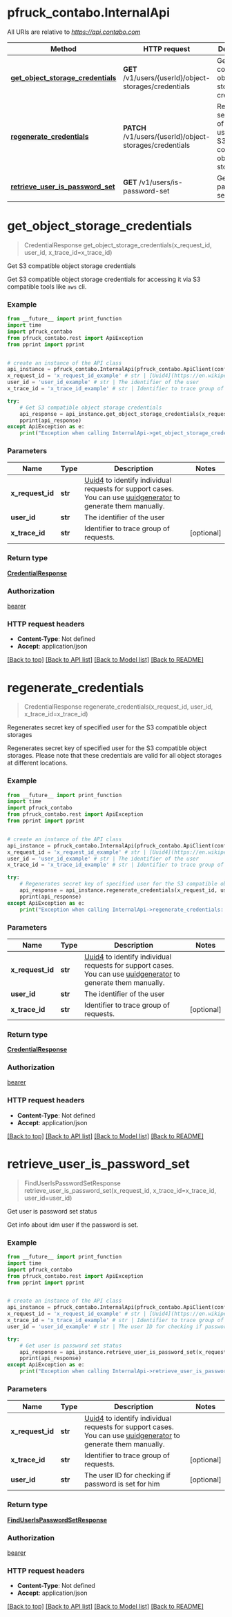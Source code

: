 # pfruck_contabo.InternalApi

All URIs are relative to *https://api.contabo.com*

Method | HTTP request | Description
------------- | ------------- | -------------
[**get_object_storage_credentials**](InternalApi.md#get_object_storage_credentials) | **GET** /v1/users/{userId}/object-storages/credentials | Get S3 compatible object storage credentials
[**regenerate_credentials**](InternalApi.md#regenerate_credentials) | **PATCH** /v1/users/{userId}/object-storages/credentials | Regenerates secret key of specified user for the S3 compatible object storages
[**retrieve_user_is_password_set**](InternalApi.md#retrieve_user_is_password_set) | **GET** /v1/users/is-password-set | Get user is password set status

# **get_object_storage_credentials**
> CredentialResponse get_object_storage_credentials(x_request_id, user_id, x_trace_id=x_trace_id)

Get S3 compatible object storage credentials

Get S3 compatible object storage credentials for accessing it via S3 compatible tools like `aws` cli.

### Example
```python
from __future__ import print_function
import time
import pfruck_contabo
from pfruck_contabo.rest import ApiException
from pprint import pprint


# create an instance of the API class
api_instance = pfruck_contabo.InternalApi(pfruck_contabo.ApiClient(configuration))
x_request_id = 'x_request_id_example' # str | [Uuid4](https://en.wikipedia.org/wiki/Universally_unique_identifier#Version_4_(random)) to identify individual requests for support cases. You can use [uuidgenerator](https://www.uuidgenerator.net/version4) to generate them manually.
user_id = 'user_id_example' # str | The identifier of the user
x_trace_id = 'x_trace_id_example' # str | Identifier to trace group of requests. (optional)

try:
    # Get S3 compatible object storage credentials
    api_response = api_instance.get_object_storage_credentials(x_request_id, user_id, x_trace_id=x_trace_id)
    pprint(api_response)
except ApiException as e:
    print("Exception when calling InternalApi->get_object_storage_credentials: %s\n" % e)
```

### Parameters

Name | Type | Description  | Notes
------------- | ------------- | ------------- | -------------
 **x_request_id** | **str**| [Uuid4](https://en.wikipedia.org/wiki/Universally_unique_identifier#Version_4_(random)) to identify individual requests for support cases. You can use [uuidgenerator](https://www.uuidgenerator.net/version4) to generate them manually. | 
 **user_id** | **str**| The identifier of the user | 
 **x_trace_id** | **str**| Identifier to trace group of requests. | [optional] 

### Return type

[**CredentialResponse**](CredentialResponse.md)

### Authorization

[bearer](../README.md#bearer)

### HTTP request headers

 - **Content-Type**: Not defined
 - **Accept**: application/json

[[Back to top]](#) [[Back to API list]](../README.md#documentation-for-api-endpoints) [[Back to Model list]](../README.md#documentation-for-models) [[Back to README]](../README.md)

# **regenerate_credentials**
> CredentialResponse regenerate_credentials(x_request_id, user_id, x_trace_id=x_trace_id)

Regenerates secret key of specified user for the S3 compatible object storages

Regenerates secret key of specified user for the S3 compatible object storages. Please note that these credentials are valid for all object storages at different locations.

### Example
```python
from __future__ import print_function
import time
import pfruck_contabo
from pfruck_contabo.rest import ApiException
from pprint import pprint


# create an instance of the API class
api_instance = pfruck_contabo.InternalApi(pfruck_contabo.ApiClient(configuration))
x_request_id = 'x_request_id_example' # str | [Uuid4](https://en.wikipedia.org/wiki/Universally_unique_identifier#Version_4_(random)) to identify individual requests for support cases. You can use [uuidgenerator](https://www.uuidgenerator.net/version4) to generate them manually.
user_id = 'user_id_example' # str | The identifier of the user
x_trace_id = 'x_trace_id_example' # str | Identifier to trace group of requests. (optional)

try:
    # Regenerates secret key of specified user for the S3 compatible object storages
    api_response = api_instance.regenerate_credentials(x_request_id, user_id, x_trace_id=x_trace_id)
    pprint(api_response)
except ApiException as e:
    print("Exception when calling InternalApi->regenerate_credentials: %s\n" % e)
```

### Parameters

Name | Type | Description  | Notes
------------- | ------------- | ------------- | -------------
 **x_request_id** | **str**| [Uuid4](https://en.wikipedia.org/wiki/Universally_unique_identifier#Version_4_(random)) to identify individual requests for support cases. You can use [uuidgenerator](https://www.uuidgenerator.net/version4) to generate them manually. | 
 **user_id** | **str**| The identifier of the user | 
 **x_trace_id** | **str**| Identifier to trace group of requests. | [optional] 

### Return type

[**CredentialResponse**](CredentialResponse.md)

### Authorization

[bearer](../README.md#bearer)

### HTTP request headers

 - **Content-Type**: Not defined
 - **Accept**: application/json

[[Back to top]](#) [[Back to API list]](../README.md#documentation-for-api-endpoints) [[Back to Model list]](../README.md#documentation-for-models) [[Back to README]](../README.md)

# **retrieve_user_is_password_set**
> FindUserIsPasswordSetResponse retrieve_user_is_password_set(x_request_id, x_trace_id=x_trace_id, user_id=user_id)

Get user is password set status

Get info about idm user if the password is set.

### Example
```python
from __future__ import print_function
import time
import pfruck_contabo
from pfruck_contabo.rest import ApiException
from pprint import pprint


# create an instance of the API class
api_instance = pfruck_contabo.InternalApi(pfruck_contabo.ApiClient(configuration))
x_request_id = 'x_request_id_example' # str | [Uuid4](https://en.wikipedia.org/wiki/Universally_unique_identifier#Version_4_(random)) to identify individual requests for support cases. You can use [uuidgenerator](https://www.uuidgenerator.net/version4) to generate them manually.
x_trace_id = 'x_trace_id_example' # str | Identifier to trace group of requests. (optional)
user_id = 'user_id_example' # str | The user ID for checking if password is set for him (optional)

try:
    # Get user is password set status
    api_response = api_instance.retrieve_user_is_password_set(x_request_id, x_trace_id=x_trace_id, user_id=user_id)
    pprint(api_response)
except ApiException as e:
    print("Exception when calling InternalApi->retrieve_user_is_password_set: %s\n" % e)
```

### Parameters

Name | Type | Description  | Notes
------------- | ------------- | ------------- | -------------
 **x_request_id** | **str**| [Uuid4](https://en.wikipedia.org/wiki/Universally_unique_identifier#Version_4_(random)) to identify individual requests for support cases. You can use [uuidgenerator](https://www.uuidgenerator.net/version4) to generate them manually. | 
 **x_trace_id** | **str**| Identifier to trace group of requests. | [optional] 
 **user_id** | **str**| The user ID for checking if password is set for him | [optional] 

### Return type

[**FindUserIsPasswordSetResponse**](FindUserIsPasswordSetResponse.md)

### Authorization

[bearer](../README.md#bearer)

### HTTP request headers

 - **Content-Type**: Not defined
 - **Accept**: application/json

[[Back to top]](#) [[Back to API list]](../README.md#documentation-for-api-endpoints) [[Back to Model list]](../README.md#documentation-for-models) [[Back to README]](../README.md)

